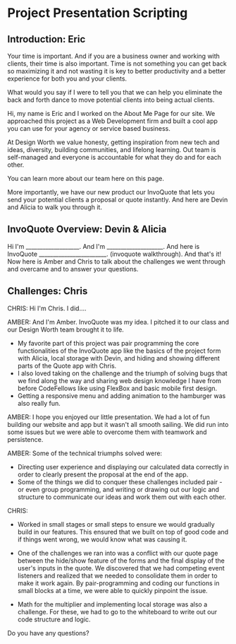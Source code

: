 # Project Presentation Scripting


## Introduction: Eric
Your time is important. And if you are a business owner and working with clients, their time is also important. Time is not something you can get back so maximizing it and not wasting it is key to better productivity and a better experience for both you and your clients.

What would you say if I were to tell you that we can help you eliminate the back and forth dance to move potential clients into being actual clients.

Hi, my name is Eric and I worked on the About Me Page for our site. We approached this project as a Web Development firm and built a cool app you can use for your agency or service based business.

At Design Worth we value honesty, getting inspiration from new tech and ideas, diversity, building communities, and lifelong learning. Out team is self-managed and everyone is accountable for what they do and for each other.

You can learn more about our team here on this page.

More importantly, we have our new product our InvoQuote that lets you send your potential clients a proposal or quote instantly. And here are Devin and Alicia to walk you through it.

## InvoQuote Overview: Devin & Alicia
Hi I'm ___________________.
And I'm ____________________.
And here is InvoQuote ________________________.
(invoquote walkthrough).
And that's it! Now here is Amber and Chris to talk about the challenges we went through and overcame and to answer your questions.

## Challenges: Chris
CHRIS: Hi I'm Chris. I did....

AMBER: And I'm Amber. InvoQuote was my idea. I pitched it to our class and our Design Worth team brought it to life.
* My favorite part of this project was pair programming the core functionalities of the InvoQuote app like the basics of the project form with Alicia, local storage with Devin, and hiding and showing different parts of the Quote app with Chris.
* I also loved taking on the challenge and the triumph of solving bugs that we find along the way and sharing web design knowledge I have from before CodeFellows like using FlexBox and basic mobile first design.
* Getting a responsive menu and adding animation to the hamburger was also really fun.

AMBER:
I hope you enjoyed our little presentation. We had a lot of fun building our website and app but it wasn't all smooth sailing. We did run into some issues but we were able to overcome them with teamwork and persistence.

AMBER:
Some of the technical triumphs solved were:
* Directing user experience and displaying our calculated data correctly in order to clearly present the proposal at the end of the app.
* Some of the things we did to conquer these challenges included pair - or even group programming, and writing or drawing out our logic and structure to communicate our ideas and work them out with each other.

CHRIS:
* Worked in small stages or small steps to ensure we would gradually build in our features. This ensured that we built on top of good code and if things went wrong, we would know what was causing it.

* One of the challenges we ran into was a conflict with our quote page between the hide/show feature of the forms and the final display of the user's inputs in the quote. We discovered that we had competing event listeners and realized that we needed to consolidate them in order to make it work again. By pair-programming and coding our functions in small blocks at a time, we were able to quickly pinpoint the issue.

* Math for the multiplier and implementing local storage was also a challenge. For these, we had to go to the whiteboard to write out our code structure and logic.

Do you have any questions?

